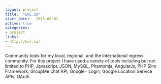 ```yaml
---
layout: project
title:  "ENL.IO"
start_date:   2013-06-01
active: true
categories:
- project
links:
- http://enl.io/
---
```


Community tools for my local, regional, and the international ingress community. For this project I have used a variety of tools including but not limited to PHP, Javascript, JSON, MySQL, Phantomjs, AngularJs, PHP Slim Framework, GroupMe chat API, Google+ Login, Google Location Service APIs, OAuth.
